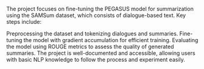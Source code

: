 The project focuses on fine-tuning the PEGASUS model for summarization using the SAMSum dataset, which consists of dialogue-based text. Key steps include:

Preprocessing the dataset and tokenizing dialogues and summaries.
Fine-tuning the model with gradient accumulation for efficient training.
Evaluating the model using ROUGE metrics to assess the quality of generated summaries.
The project is well-documented and accessible, allowing users with basic NLP knowledge to follow the process and experiment easily.
